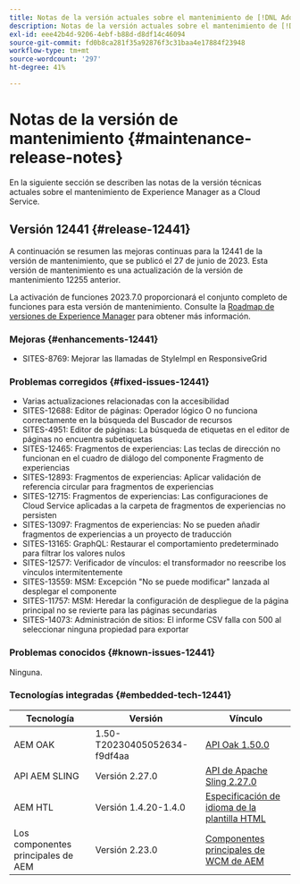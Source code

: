 ```yaml
---
title: Notas de la versión actuales sobre el mantenimiento de [!DNL Adobe Experience Manager] as a Cloud Service.
description: Notas de la versión actuales sobre el mantenimiento de [!DNL Adobe Experience Manager] as a Cloud Service.
exl-id: eee42b4d-9206-4ebf-b88d-d8df14c46094
source-git-commit: fd0b8ca281f35a92876f3c31baa4e17884f23948
workflow-type: tm+mt
source-wordcount: '297'
ht-degree: 41%

---
```


# Notas de la versión de mantenimiento {#maintenance-release-notes}

En la siguiente sección se describen las notas de la versión técnicas actuales sobre el mantenimiento de Experience Manager as a Cloud Service.

## Versión 12441 {#release-12441}

A continuación se resumen las mejoras continuas para la 12441 de la versión de mantenimiento, que se publicó el 27 de junio de 2023. Esta versión de mantenimiento es una actualización de la versión de mantenimiento 12255 anterior.

La activación de funciones 2023.7.0 proporcionará el conjunto completo de funciones para esta versión de mantenimiento. Consulte la [Roadmap de versiones de Experience Manager](https://experienceleague.adobe.com/docs/experience-manager-release-information/aem-release-updates/update-releases-roadmap.html?lang=es) para obtener más información.

### Mejoras {#enhancements-12441}

- SITES-8769: Mejorar las llamadas de StyleImpl en ResponsiveGrid

### Problemas corregidos {#fixed-issues-12441}

- Varias actualizaciones relacionadas con la accesibilidad
- SITES-12688: Editor de páginas: Operador lógico O no funciona correctamente en la búsqueda del Buscador de recursos
- SITES-4951: Editor de páginas: La búsqueda de etiquetas en el editor de páginas no encuentra subetiquetas
- SITES-12465: Fragmentos de experiencias: Las teclas de dirección no funcionan en el cuadro de diálogo del componente Fragmento de experiencias
- SITES-12893: Fragmentos de experiencias: Aplicar validación de referencia circular para fragmentos de experiencias
- SITES-12715: Fragmentos de experiencias: Las configuraciones de Cloud Service aplicadas a la carpeta de fragmentos de experiencias no persisten
- SITES-13097: Fragmentos de experiencias: No se pueden añadir fragmentos de experiencias a un proyecto de traducción
- SITES-13165: GraphQL: Restaurar el comportamiento predeterminado para filtrar los valores nulos
- SITES-12577: Verificador de vínculos: el transformador no reescribe los vínculos intermitentemente
- SITES-13559: MSM: Excepción &quot;No se puede modificar&quot; lanzada al desplegar el componente
- SITES-11757: MSM: Heredar la configuración de despliegue de la página principal no se revierte para las páginas secundarias
- SITES-14073: Administración de sitios: El informe CSV falla con 500 al seleccionar ninguna propiedad para exportar

### Problemas conocidos {#known-issues-12441}

Ninguna.

### Tecnologías integradas {#embedded-tech-12441}

| Tecnología | Versión | Vínculo |
|---|---|---|
| AEM OAK | 1.50-T20230405052634-f9df4aa | [API Oak 1.50.0](https://www.javadoc.io/doc/org.apache.jackrabbit/oak-api/1.50.0/index.html) |
| API AEM SLING | Versión 2.27.0 | [API de Apache Sling 2.27.0](https://www.javadoc.io/doc/org.apache.sling/org.apache.sling.api/latest/index.html) |
| AEM HTL | Versión 1.4.20-1.4.0 | [Especificación de idioma de la plantilla HTML](https://github.com/adobe/htl-spec) |
| Los componentes principales de AEM | Versión 2.23.0 | [Componentes principales de WCM de AEM](https://github.com/adobe/aem-core-wcm-components) |
